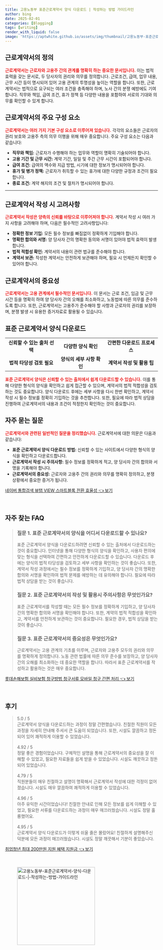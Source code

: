 ```yaml
---
title: 고용노동부 표준근로계약서 양식 다운로드 | 작성하는 방법 가이드라인
author: bing
date: 2025-02-01
categories: [Blogging]
tags: [writing]
render_with_liquid: false
image: 'https://aptwhite.github.io/assets/img/thumbnail/고용노동부-표준근로계약서-양식-다운로드-|-작성하는-방법-가이드라인.webp'
---
```



<h2 id='근로계약서의 정의'>근로계약서의 정의</h2>

<p><b><span style="color: #ee2323;">근로계약서는 근로자와 고용주 간의 관계를 명확히 하는 중요한 문서입니다.</span></b> 이는 법적 효력을 갖는 문서로, 두 당사자의 권리와 의무를 정의합니다. 근로조건, 급여, 업무 내용, 근무 시간 등이 명시되어 있어 고용 관계의 투명성을 높이는 역할을 합니다. 또한, 근로계약서는 법적으로 요구되는 여러 조건을 충족해야 하며, 노사 간의 분쟁 예방에도 기여합니다. 직무와 책임, 급여 조건, 휴가 정책 등 다양한 내용을 포함하여 서로의 기대와 의무를 확인할 수 있게 합니다.</p>

<h2 id='근로계약서의 주요 구성 요소'>근로계약서의 주요 구성 요소</h2>

<p><b><span style="color: #ee2323;">근로계약서는 여러 가지 기본 구성 요소로 이루어져 있습니다.</span></b> 각각의 요소들은 근로자의 권리 보호와 고용주 측의 의무 이행을 위해 매우 중요합니다. 주요 구성 요소는 다음과 같습니다:</p>

<ul>
    <li><b>직무와 책임:</b> 근로자가 수행해야 하는 업무와 역할이 명확히 기술되어야 합니다.</li>
    <li><b>고용 기간 및 근무 시간:</b> 계약 기간, 일일 및 주간 근무 시간이 포함되어야 합니다.</li>
    <li><b>급여 조건:</b> 급여의 액수와 지급 방법, 시기에 대한 정보가 명시되어야 합니다.</li>
    <li><b>휴가 및 병가 정책:</b> 근로자가 취득할 수 있는 휴가에 대한 다양한 규정과 조건이 필요합니다.</li>
    <li><b>종료 조건:</b> 계약 해지의 조건 및 절차가 명시되어야 합니다.</li>
</ul>

<hr />

<h2 id='근로계약서 작성 시 고려사항'>근로계약서 작성 시 고려사항</h2>

<p><b><span style="color: #ee2323;">근로계약서 작성은 양측의 신뢰를 바탕으로 이루어져야 합니다.</span></b> 계약서 작성 시 여러 가지 사항을 고려해야 하며, 다음은 필수적인 고려사항입니다:</p>

<ul>
    <li><b>정확한 정보 기입:</b> 모든 필수 정보를 빠짐없이 정확하게 기입해야 합니다.</li>
    <li><b>명확한 합의와 서명:</b> 양 당사자 간의 명확한 동의와 서명이 있어야 법적 효력이 발생합니다.</li>
    <li><b>법적 적합성 확인:</b> 계약서의 내용이 관련 법규를 준수해야 합니다.</li>
    <li><b>계약서 보관:</b> 작성한 계약서는 안전하게 보관해야 하며, 필요 시 언제든지 확인할 수 있어야 합니다.</li>
</ul>

<h2 id='근로계약서의 중요성'>근로계약서의 중요성</h2>

<p><b><span style="color: #ee2323;">근로계약서는 고용 관계에서 필수적인 문서입니다.</span></b> 이 문서는 근로 조건, 임금 및 근무 시간 등을 명확히 하여 양 당사자 간의 오해를 최소화하고, 노동법에 따른 의무를 준수하도록 합니다. 또한, 근로계약서는 고용주가 준수해야 할 사항과 근로자의 권리를 보장하며, 분쟁 발생 시 유용한 증거자료로 활용될 수 있습니다.</p>

<h2 id='표준 근로계약서 양식 다운로드'>표준 근로계약서 양식 다운로드</h2>

<table>
    <tr>
        <td style="text-align: center; height: 17px;"><b>신뢰할 수 있는 출처 선택</b></td>
        <td style="text-align: center; height: 17px;"><b>다양한 양식 확인</b></td>
        <td style="text-align: center; height: 17px;"><b>간편한 다운로드 프로세스</b></td>
    </tr>
    <tr>
        <td style="text-align: center; height: 17px;"><b>법적 타당성 검토 필요</b></td>
        <td style="text-align: center; height: 17px;"><b>양식의 세부 사항 확인</b></td>
        <td style="text-align: center; height: 17px;"><b>계약서 작성 및 활용 팁</b></td>
    </tr>
</table>

<p><b><span style="color: #ee2323;">표준 근로계약서 양식은 신뢰할 수 있는 출처에서 쉽게 다운로드할 수 있습니다.</span></b> 이를 통해 다양한 형식의 양식을 확인하고 쉽게 접근할 수 있으며, 계약서의 법적 적합성을 검토하는 것도 중요합니다. 양식 다운로드 후에는 세부 사항을 다시 한번 확인하고, 계약서 작성 시 필수 정보를 정확히 기입하는 것을 추천합니다. 또한, 필요에 따라 법적 상담을 진행하여 근로계약서의 내용과 조건이 적정한지 확인하는 것이 중요합니다.</p>

<h2 id='자주 묻는 질문'>자주 묻는 질문</h2>

<p><b><span style="color: #ee2323;">근로계약서와 관련된 일반적인 질문을 정리했습니다.</span></b> 근로계약서에 대한 의문은 다음과 같습니다:</p>

<ul>
    <li><b>표준 근로계약서 양식 다운로드 방법:</b> 신뢰할 수 있는 사이트에서 다양한 형식의 양식을 확인하고 다운로드합니다.</li>
    <li><b>근로계약서 작성 시 주의사항:</b> 필수 정보를 정확하게 적고, 양 당사자 간의 합의와 서명을 기록해야 합니다.</li>
    <li><b>근로계약서의 중요성:</b> 근로자와 고용주 간의 권리와 의무를 명확히 정의하고, 분쟁 상황에서 중요한 증거가 됩니다.</li>
</ul>


<p><a class="click-button" title="네이버 통합검색 뷰탭 VIEW 스마트블록 전환 효율성" href="https://aptwhite.github.io/posts/%EB%84%A4%EC%9D%B4%EB%B2%84-%ED%86%B5%ED%95%A9%EA%B2%80%EC%83%89-%EB%B7%B0%ED%83%AD-VIEW-%EC%8A%A4%EB%A7%88%ED%8A%B8%EB%B8%94%EB%A1%9D-%EC%A0%84%ED%99%98-%ED%9A%A8%EC%9C%A8%EC%84%B1/" rel="dofollow">네이버 통합검색 뷰탭 VIEW 스마트블록 전환 효율성 👈 보기</a></p><br>
<h2 id='자주_찾는_FAQ'>자주 찾는 FAQ</h2>
<div itemscope="" itemtype="https://schema.org/FAQPage"> 
<blockquote> 
<div itemscope="" itemprop="mainEntity" itemtype="https://schema.org/Question"> 
<h3 itemprop="name">질문 1. 표준 근로계약서의 양식을 어디서 다운로드할 수 있나요?</h3> 
<div itemscope="" itemprop="acceptedAnswer" itemtype="https://schema.org/Answer"> 
<span itemprop="text"> 
<p>표준 근로계약서 양식을 다운로드하려면 신뢰할 수 있는 출처에서 다운로드하는 것이 중요합니다. 인터넷을 통해 다양한 형식의 양식을 확인하고, 사용자 편의에 맞는 형식을 선택하여 간편하고 안전하게 다운로드할 수 있습니다. 다운로드 후에는 양식의 법적 타당성을 검토하고 세부 사항을 확인하는 것이 좋습니다. 또한, 계약서 작성 과정에서는 필수 정보를 정확하게 기입하고, 양 당사자 간의 명확한 합의와 서명을 확인하여 법적 문제를 예방하는 데 유의해야 합니다. 필요에 따라 법적 상담을 받는 것이 좋습니다.</p> 
</span> 
</div> 
</div> 

<div itemscope="" itemprop="mainEntity" itemtype="https://schema.org/Question"> 
<h3 itemprop="name">질문 2. 표준 근로계약서의 작성 및 활용시 주의사항은 무엇인가요?</h3> 
<div itemscope="" itemprop="acceptedAnswer" itemtype="https://schema.org/Answer"> 
<span itemprop="text"> 
<p>표준 근로계약서를 작성할 때는 모든 필수 정보를 정확하게 기입하고, 양 당사자 간의 명확한 합의와 서명을 확인해야 합니다. 또한, 계약의 법적 적합성을 확인하고, 계약서를 안전하게 보관하는 것이 중요합니다. 필요한 경우, 법적 상담을 받는 것이 좋습니다.</p> 
</span> 
</div> 
</div> 

<div itemscope="" itemprop="mainEntity" itemtype="https://schema.org/Question"> 
<h3 itemprop="name">질문 3. 표준 근로계약서의 중요성은 무엇인가요?</h3> 
<div itemscope="" itemprop="acceptedAnswer" itemtype="https://schema.org/Answer"> 
<span itemprop="text"> 
<p>근로계약서는 고용 관계의 기초를 이루며, 근로자와 고용주 모두의 권리와 의무를 명확하게 정의합니다. 노동 관련 법률에 따른 의무 준수를 보장하고, 양 당사자 간의 오해를 최소화하는 데 중요한 역할을 합니다. 따라서 표준 근로계약서를 작성하고 활용하는 것은 매우 중요합니다.</p> 
</span> 
</div> 
</div> 

</blockquote> 
</div>
<p><a class="click-button" title="롯데손해보험 실비보험 청구방법 청구서류 모바일 청구 간편 처리" href="https://aptwhite.github.io/posts/%EB%A1%AF%EB%8D%B0%EC%86%90%ED%95%B4%EB%B3%B4%ED%97%98-%EC%8B%A4%EB%B9%84%EB%B3%B4%ED%97%98-%EC%B2%AD%EA%B5%AC%EB%B0%A9%EB%B2%95-%EC%B2%AD%EA%B5%AC%EC%84%9C%EB%A5%98-%EB%AA%A8%EB%B0%94%EC%9D%BC-%EC%B2%AD%EA%B5%AC-%EA%B0%84%ED%8E%B8-%EC%B2%98%EB%A6%AC/" rel="dofollow">롯데손해보험 실비보험 청구방법 청구서류 모바일 청구 간편 처리 👈 보기</a></p><br>
<h2 id='후기'>후기</h2>
<div itemscope itemtype="https://schema.org/Product">
  <blockquote>
  <div itemprop="review" itemscope itemtype="https://schema.org/Review">
      <div itemprop="reviewRating" itemscope itemtype="https://schema.org/Rating"> <span itemprop="ratingValue">5.0</span> / <span itemprop="bestRating">5</span> </div>
      <span itemprop="reviewBody">근로계약서 양식을 다운로드하는 과정이 정말 간편했습니다. 친절한 직원이 모든 과정을 자세히 안내해 주셔서 큰 도움이 되었습니다. 또한, 시설도 깔끔하고 정돈되어 있어 쾌적하게 이용할 수 있었습니다.</span>
  </div>
  <br>
  <div itemprop="review" itemscope itemtype="https://schema.org/Review">
      <div itemprop="reviewRating" itemscope itemtype="https://schema.org/Rating"> <span itemprop="ratingValue">4.92</span> / <span itemprop="bestRating">5</span> </div>
      <span itemprop="reviewBody">정말 좋은 경험이었습니다. 구체적인 설명을 통해 근로계약서의 중요성을 잘 이해할 수 있었고, 필요한 자료들을 쉽게 받을 수 있었습니다. 시설도 깨끗하고 정돈되어 있었습니다.</span>
  </div>
  <br>
  <div itemprop="review" itemscope itemtype="https://schema.org/Review">
      <div itemprop="reviewRating" itemscope itemtype="https://schema.org/Rating"> <span itemprop="ratingValue">4.79</span> / <span itemprop="bestRating">5</span> </div>
      <span itemprop="reviewBody">직원분들이 매우 친절하고 설명이 명확해서 근로계약서 작성에 대한 걱정이 없어졌습니다. 시설도 매우 깔끔하여 쾌적하게 이용할 수 있었습니다.</span>
  </div>
  <br>
  <div itemprop="review" itemscope itemtype="https://schema.org/Review">
      <div itemprop="reviewRating" itemscope itemtype="https://schema.org/Rating"> <span itemprop="ratingValue">4.96</span> / <span itemprop="bestRating">5</span> </div>
      <span itemprop="reviewBody">아주 유익한 시간이었습니다! 친절한 안내로 인해 모든 정보를 쉽게 이해할 수 있었고, 필요한 서류를 다운로드하는 과정이 매우 매끄러웠습니다. 시설도 정말 훌륭했어요.</span>
  </div>
  <br>
  <div itemprop="review" itemscope itemtype="https://schema.org/Review">
      <div itemprop="reviewRating" itemscope itemtype="https://schema.org/Rating"> <span itemprop="ratingValue">4.95</span> / <span itemprop="bestRating">5</span> </div>
      <span itemprop="reviewBody">근로계약서 양식 다운로드가 이렇게 쉬울 줄은 몰랐어요! 친절하게 설명해주신 덕분에 모든 과정이 매끄러웠습니다. 시설도 정말 깨끗해서 기분이 좋았습니다.</span>
  </div>
  </blockquote>
</div>
<p><a class="click-button" title="취업청년 최대 200만원 지원 혜택 지원금" href="https://aptwhite.github.io/posts/%EC%B7%A8%EC%97%85%EC%B2%AD%EB%85%84-%EC%B5%9C%EB%8C%80-200%EB%A7%8C%EC%9B%90-%EC%A7%80%EC%9B%90-%ED%98%9C%ED%83%9D-%EC%A7%80%EC%9B%90%EA%B8%88/" rel="dofollow">취업청년 최대 200만원 지원 혜택 지원금 👈 보기</a></p><br>
<figure class="image"><img src="https://aptwhite.github.io/assets/img/thumbnail/고용노동부-표준근로계약서-양식-다운로드-|-작성하는-방법-가이드라인.webp" alt="고용노동부-표준근로계약서-양식-다운로드-|-작성하는-방법-가이드라인" width="256" height="256"></figure>